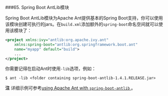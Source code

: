 ###65. Spring Boot AntLib模块

Spring Boot AntLib模块为Apache Ant提供基本的Spring Boot支持，你可以使用该模块创建可执行的jars。在`build.xml`添加额外的`spring-boot`命名空间就可以使用该模块了：
```xml
<project xmlns:ivy="antlib:org.apache.ivy.ant"
    xmlns:spring-boot="antlib:org.springframework.boot.ant"
    name="myapp" default="build">
    ...
</project>
```
你需要记得在启动Ant时使用`-lib`选项，例如：
```shell
$ ant -lib <folder containing spring-boot-antlib-1.4.1.RELEASE.jar>
```
**注** 详细示例可参考[using Apache Ant with `spring-boot-antlib`
](http://docs.spring.io/spring-boot/docs/1.4.1.RELEASE/reference/htmlsingle/#using-boot-ant)。
